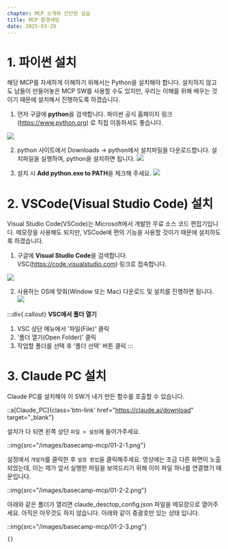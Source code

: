 ```yaml
---
chapter: MCP 소개와 간단한 실습
title: MCP 환경세팅
date: 2025-03-29
---
```


# 1. 파이썬 설치

해당 MCP를 자세하게 이해하기 위해서는 Python을 설치해야 합니다. 설치하지 않고도 남들이 만들어놓은 MCP SW를 사용할 수도 있지만, 우리는 이해를 위해 배우는 것이기 때문에 설치해서 진행하도록 하겠습니다.

1. 먼저 구글에 **python**을 검색합니다. 파이썬 공식 홈페이지 링크(https://www.python.org) 로 직접 이동하셔도 좋습니다.

![](/images/basecamp-django/chapter01/02-1.png)

2. python 사이트에서 Downloads -> python에서 설치파일을 다운로드합니다.
설치파일을 실행하여, python을 설치하면 됩니다.
![](/images/basecamp-django/chapter01/02-2.png)

3. 설치 시 **Add python.exe to PATH**을 체크해 주세요.
![](/images/basecamp-django/chapter01/02-3.png)


# 2. VSCode(Visual Studio Code) 설치

Visual Studio Code(VSCode)는 Microsoft에서 개발한 무료 소스 코드 편집기입니다. 메모장을 사용해도 되지만, VSCode에 편의 기능을 사용할 것이기 때문에 설치하도록 하겠습니다.

1. 구글에 **Visual Studio Code**을 검색합니다.
    VSC(https://code.visualstudio.com) 링크로 접속합니다.

![](/images/basecamp-django/chapter01/02-4.png)

2. 사용하는 OS에 맞춰(Window 또는 Mac) 다운로드 및 설치를 진행하면 됩니다.
![](/images/basecamp-mcp/01-2-4.png)


:::div{.callout}
**VSC에서 폴더 열기**
1. VSC 상단 메뉴에서 '파일(File)' 클릭
2. '폴더 열기(Open Folder)' 클릭
3. 작업할 폴더를 선택 후 '폴더 선택' 버튼 클릭
:::

# 3. Claude PC 설치

Claude PC를 설치해야 이 SW가 내가 만든 함수를 호출할 수 있습니다.

::a[Claude_PC]{class='btn-link' href="https://claude.ai/download" target="\_blank"}

설치가 다 되면 왼쪽 상단 `파일 > 설정`에 들어가주세요.

::img{src="/images/basecamp-mcp/01-2-1.png"}

설정에서 `개발자`를 클릭한 후 `설정 편집`을 클릭해주세요. 영상에는 조금 다른 화면이 노출되었는데, 이는 제가 앞서 실행한 파일을 보여드리기 위해 이미 파일 하나를 연결했기 때문입니다.

::img{src="/images/basecamp-mcp/01-2-2.png"}

아래와 같은 폴더가 열리면 claude_desctop_config.json 파일을 메모장으로 열어주세요. 아직은 아무것도 하지 않습니다. 아래와 같이 중괄호만 있는 상태 입니다.

::img{src="/images/basecamp-mcp/01-2-3.png"}

```
{}
```